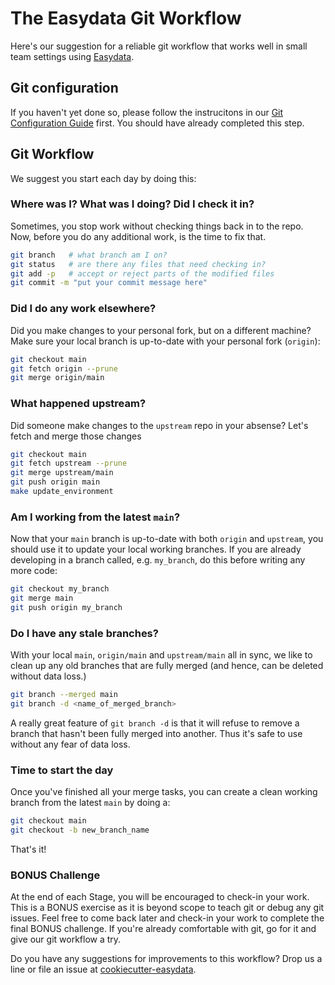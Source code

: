 # The Easydata Git Workflow
Here's our suggestion for a reliable git workflow that works well in small team settings using [Easydata][cookiecutter-easydata].

## Git configuration

If you haven't yet done so, please follow the instrucitons
in our [Git Configuration Guide](git-configuration.md) first. You should have already completed this step.

## Git Workflow

We suggest you start each day by doing this:

### Where was I? What was I doing? Did I check it in?
Sometimes, you stop work without checking things back in to the repo.
Now, before you do any additional work, is the time to fix that.
```bash
git branch   # what branch am I on?
git status   # are there any files that need checking in?
git add -p   # accept or reject parts of the modified files
git commit -m "put your commit message here"
```

### Did I do any work elsewhere?
Did you make changes to your personal fork, but on a different machine? Make sure your local branch is up-to-date with your personal fork (`origin`):
```bash
git checkout main
git fetch origin --prune
git merge origin/main
```

### What happened upstream?
Did someone make changes to the `upstream` repo in your absense?
Let's fetch and merge those changes

```bash
git checkout main
git fetch upstream --prune
git merge upstream/main
git push origin main
make update_environment
```

### Am I working from the latest `main`?
Now that your `main` branch is up-to-date with both `origin` and `upstream`, you should use it to update your local working branches. If you are already developing in a branch called, e.g. `my_branch`, do this before writing any more code:

```bash
git checkout my_branch
git merge main
git push origin my_branch
```

### Do I have any stale branches?
With your local `main`, `origin/main` and `upstream/main` all in sync, we like to clean up any old branches that are fully merged (and hence, can be deleted without data loss.)
```bash
git branch --merged main
git branch -d <name_of_merged_branch>
```
A really great feature of `git branch -d` is that it will refuse to remove a branch that hasn't been fully merged into another. Thus it's safe to use without any fear of data loss.


### Time to start the day
Once you've finished all your merge tasks, you can create a clean working branch from the latest `main` by doing a:
```bash
git checkout main
git checkout -b new_branch_name
```


That's it!


### BONUS Challenge
At the end of each Stage, you will be encouraged to check-in your work. This is a BONUS exercise as it is beyond scope to teach git or debug any git issues. Feel free to come back later and check-in your work to complete the final BONUS challenge. If you're already comfortable with git, go for it and give our git workflow a try.



Do you have any suggestions for improvements to this workflow? Drop us a line or file an issue at
[cookiecutter-easydata].

[cookiecutter-easydata]: https://github.com/hackalog/easydata/